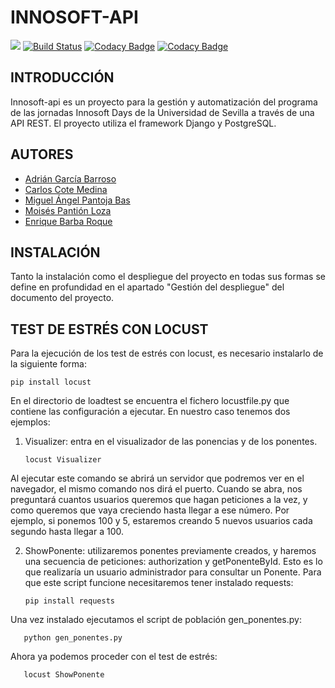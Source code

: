 # INNOSOFT-API

![](https://github.com/enriquebarba97/innosoft_api/workflows/Django%20Tests/badge.svg)
[![Build Status](https://travis-ci.com/enriquebarba97/innosoft_api.svg?branch=develop)](https://travis-ci.com/enriquebarba97/innosoft_api)
[![Codacy Badge](https://api.codacy.com/project/badge/Grade/bac4b8376e0b427ba8763fe6c6ee7d6c)](https://app.codacy.com/gh/enriquebarba97/innosoft_api?utm_source=github.com&utm_medium=referral&utm_content=enriquebarba97/innosoft_api&utm_campaign=Badge_Grade)
[![Codacy Badge](https://app.codacy.com/project/badge/Coverage/eaf00d3bd6aa41348b643b4a422243de)](https://www.codacy.com/gh/enriquebarba97/innosoft_api/dashboard?utm_source=github.com&amp;utm_medium=referral&amp;utm_content=enriquebarba97/innosoft_api&amp;utm_campaign=Badge_Coverage)


## INTRODUCCIÓN

Innosoft-api es un proyecto para la gestión y automatización del programa de las jornadas Innosoft Days de la Universidad de Sevilla a través de una API REST. El proyecto utiliza el framework Django y PostgreSQL.

## AUTORES

- [Adrián García Barroso](https://github.com/adrgrabar)
- [Carlos Cote Medina](https://github.com/Carcotmed)
- [Miguel Ángel Pantoja Bas](https://github.com/miguelpantoja89)
- [Moisés Pantión Loza](https://github.com/Moipanloz)
- [Enrique Barba Roque](https://github.com/enriquebarba97)
 
## INSTALACIÓN
 
Tanto la instalación como el despliegue del proyecto en todas sus formas se define en profundidad en el apartado "Gestión del despliegue" del documento del proyecto.

## TEST DE ESTRÉS CON LOCUST

Para la ejecución de los test de estrés con locust, es necesario instalarlo de la siguiente forma:

	pip install locust
	
En el directorio de loadtest se encuentra el fichero locustfile.py que contiene las configuración a ejecutar. En nuestro caso tenemos dos ejemplos:

1. Visualizer: entra en el visualizador de las ponencias y de los ponentes.

       locust Visualizer
       
Al ejecutar este comando se abrirá un servidor que podremos ver en el navegador, el mismo comando nos dirá el puerto. Cuando se abra, nos preguntará cuantos usuarios queremos que hagan peticiones a la vez, y como queremos que vaya creciendo hasta llegar a ese número. Por ejemplo, si ponemos 100 y 5, estaremos creando 5 nuevos usuarios cada segundo hasta llegar a 100.

2. ShowPonente: utilizaremos ponentes previamente creados, y haremos una secuencia de peticiones: authorization y getPonenteById. Esto es lo que realizaría un usuario administrador para consultar un Ponente. Para que este script funcione necesitaremos tener instalado requests:

       pip install requests
       
Una vez instalado ejecutamos el script de población gen_ponentes.py:
       
       python gen_ponentes.py
       
Ahora ya podemos proceder con el test de estrés:

       locust ShowPonente
      
